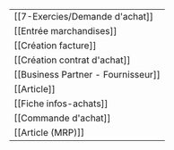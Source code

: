 |                                    |
| ---------------------------------- |
| [[7-Exercies/Demande d'achat]]                |
| [[Entrée marchandises]]            |
| [[Création facture]]               |
| [[Création contrat d'achat]]       |
| [[Business Partner - Fournisseur]] |
| [[Article]]                        |
| [[Fiche infos-achats]]             |
| [[Commande d'achat]]               |
| [[Article (MRP)]]                  |
